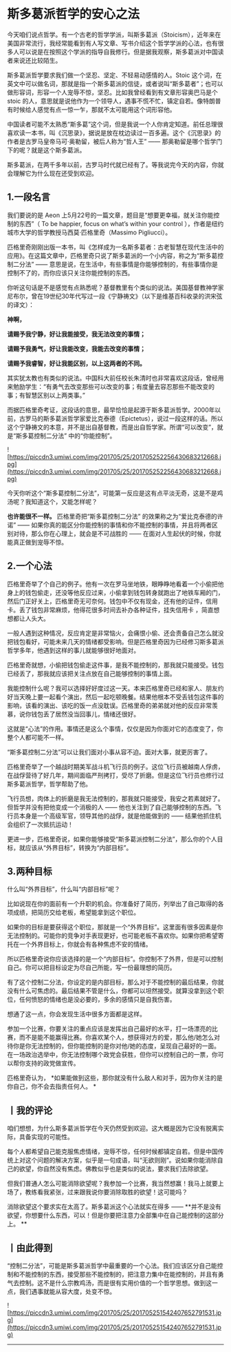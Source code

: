 # 斯多葛派哲学的安心之法

今天咱们说点哲学。有一个古老的哲学学派，叫斯多葛派（Stoicism），近年来在美国非常流行，我经常能看到有人写文章、写书介绍这个哲学学派的心法，也有很多人可以说是在按照这个学派的指导自我修行。但是据我观察，斯多葛派对中国读者来说还比较陌生。

斯多葛派哲学要求我们做一个坚忍、坚定、不轻易动感情的人。Stoic 这个词，在英文中可以做名词，那就是指一个斯多葛派的信徒，或者说叫“斯多葛者”；也可以做形容词，形容一个人宠辱不惊，坚忍。比如我曾经看到有文章形容奥巴马是个 stoic 的人，意思就是说他作为一个领导人，遇事不慌不忙，镇定自若。像特朗普有时候给人感觉有点一惊一乍，那就不太可能用这个词形容他。

中国读者可能不太熟悉“斯多葛”这个词，但是我说一个人你肯定知道。前任总理很喜欢读一本书，叫《沉思录》，据说是放在枕边读过一百多遍。这个《沉思录》的作者是古罗马皇帝马可·奥勒留，被后人称为“哲人王” —— 那奥勒留是哪个哲学门下的呢？就是这个斯多葛派。

斯多葛派，在两千多年以前，古罗马时代就已经有了。等我说完今天的内容，你就会理解它为什么现在还受到欢迎。 

## 1.一段名言

我们要说的是 Aeon 上5月22号的一篇文章，题目是“想要更幸福，就关注你能控制的东西”（ To be happier, focus on what’s within your control ），作者是纽约城市大学的哲学教授马西莫·匹格里奇（Massimo Pigliucci）。

匹格里奇刚刚出版一本书，叫《怎样成为一名斯多葛者：古老智慧在现代生活中的应用》。在这篇文章中，匹格里奇只说了斯多葛派的一个小内容，称之为“斯多葛控制二分法” —— 意思是说，在生活中，有些事情是你能够控制的，有些事情你是控制不了的，而你应该只关注你能控制的东西。

你听这句话是不是感觉有点熟悉呢？基督教里有个类似的说法。美国基督教神学家尼布尔，曾在19世纪30年代写过一段《宁静祷文》（以下是维基百科收录的洪宋弦的译文）：

 **神啊，**

 **请赐予我宁静，好让我能接受，我无法改变的事情；**

 **请赐予我勇气，好让我能改变，我能去改变的事情；**

 **请赐予我睿智，好让我能区别，以上这两者的不同。**

其实犹太教也有类似的说法。中国科大前任校长朱清时也非常喜欢这段话，曾经用来勉励学生：“有勇气去改变那些可以改变的事；有度量去容忍那些不能改变的事；有智慧区别以上两类事。”

而据匹格里奇考证，这段话的意思，最早恰恰是起源于斯多葛派哲学。2000年以前，古罗马的斯多葛派哲学家爱比克泰德（Epictetus），说过一段这样的话。所以这个宁静祷文的本意，并不是出自基督教，而是出自哲学家。所谓“可以改变”，就是“斯多葛控制二分法” 中的“你能控制”。 

![https://piccdn3.umiwi.com/img/201705/25/201705252256430683212668.jpg](https://piccdn3.umiwi.com/img/201705/25/201705252256430683212668.jpg)

今天你听这个“斯多葛控制二分法”，可能第一反应是这有点平淡无奇，这是不是鸡汤呢？我知道这个，又能怎样呢？

 **也许能很不一样。** 匹格里奇把“斯多葛控制二分法” 的效果称之为“爱比克泰德的许诺” —— 如果你真的能区分你能控制的事情和你不能控制的事情，并且将两者区别对待，那么你在心理上，就会是不可战胜的 —— 在面对人生起伏的时候，你就能真正做到宠辱不惊。 

## 2.一个心法

匹格里奇举了个自己的例子。他有一次在罗马坐地铁，眼睁睁地看着一个小偷把他身上的钱包偷走，还没等他反应过来，小偷拿到钱包转身就跑出了地铁车厢的门，然后门正好关上，匹格里奇无可奈何。钱包中不仅有现金，还有他的证件，信用卡。丢了钱包非常麻烦，他得花很多时间去补办各种证件，挂失信用卡 ，简直想想都让人头大。

一般人遇到这种情况，反应肯定是非常恼火，会痛恨小偷、还会责备自己怎么就没把钱包看好，可能未来几天的情绪都受影响。但是匹格里奇因为已经修习斯多葛派哲学多年，他遇到这样的事儿就能够很好地面对。

匹格里奇就想，小偷把钱包偷走这件事，是我不能控制的，那我就只能接受。钱包已经丢了，那我就应该把关注点放在自己能够控制的事情上面。

我能控制什么呢？我可以选择好好度过这一天。本来匹格里奇已经和家人、朋友约好当天晚上要一起看个演出，然后一起吃顿晚餐。结果他根本不受丢钱包这件事的影响，该看的演出、该吃的饭一点没耽误。匹格里奇的弟弟就对他的反应非常羡慕，说你钱包丢了居然没当回事儿，情绪还很好。

这就是“心法”的作用。事情还是这么个事情，仅仅是因为你面对它的态度变了，你整个人都可能不一样。

“斯多葛控制二分法”可以让我们面对小事从容不迫。面对大事，就更厉害了。

匹格里奇举了一个越战时期美军战斗机飞行员的例子。这位飞行员被越南人俘虏，在战俘营待了好几年，期间面临严刑拷打，受尽了折磨。但是这位飞行员也修行过斯多葛派哲学，哲学帮助了他。

飞行员想，肉体上的折磨是我无法控制的，那我就只能接受，我安之若素就好了。但哲学并没有把他变成一个消极的人 —— 他也关注到了自己能够控制的东西。飞行员本身是一个高级军官，领导其他的战俘，就是他能做到的 —— 结果他抓住机会组织了一次抵抗运动！

更进一步，匹格里奇说，如果你能够接受“斯多葛派控制二分法”，那么你的个人目标，就应该从“外界目标”，转换为“内部目标”。 

## 3.两种目标

什么叫“外界目标”，什么叫“内部目标”呢？

比如说现在你的面前有一个升职的机会。你准备好了简历，列举出了自己取得的各项成绩，把简历交给老板，希望能拿到这个职位。

如果你的目标是要获得这个职位，那就是一个“外界目标”。这里面有很多因素是你无法控制的。可能你的竞争对手表现更好，也可能老板不喜欢你。如果你把希望寄托在一个外界目标上，你就会有各种焦虑不安的情绪。

所以匹格里奇说你应该选择的是一个“内部目标”。你控制不了外界，但是可以控制自己。你可以把目标设定为尽自己所能，写一份最理想的简历。

有了这个控制二分法，你设定的是内部目标，那么对于不能控制的最后结果，你就没有什么可焦虑的。最后结果不管是什么，你都可以坦然接受。就算没拿到这个职位，任何愤怒的情绪也是没必要的，多余的感情只是自我伤害。

想通了这一点，你会发现生活中很多方面都是这样。

参加一个比赛，你要关注的重点应该是发挥出自己最好的水平，打一场漂亮的比赛，而不是能不能赢得比赛。你喜欢某个人，想获得对方的爱，那么他/她怎么对待你是你无法控制的，但你能控制的是你对他/她的态度，呈现自己最好的一面。在一场政治选举中，你无法控制哪个政党会获胜，但你可以控制自己的一票，你可以帮你支持的政党做宣传。

匹格里奇认为， *如果能做到这些，那你就没有什么敌人和对手，因为你关注的是你自己，你不会去指责任何人。 *

## 丨我的评论

咱们想想，为什么斯多葛派哲学在今天仍然受到欢迎。这大概是因为它没有脱离实际，具备实现的可能性。

每个人都希望自己能克服焦虑情绪，宠辱不惊，任何时候都镇定自若。但是中国传统上对这个问题的解决方案，似乎是一句成语，叫“无欲则刚”。说如果你能消除自己的欲望，你自然没有焦虑。佛教似乎也是类似的说法，要求我们去除欲望。

但我们普通人怎么可能消除欲望呢？我参加一个比赛，我当然想赢！我马上就要上场了，教练看我紧张，过来跟我说你要消除取胜的欲望！这可能吗？

消除欲望这个要求实在太高了。斯多葛派这个心法就实在得多 —— **并不是没有欲望，你想要什么东西，可以！但是你要把注意力全部集中在自己能控制的这部分上。 **

## 丨由此得到

“控制二分法”，可能是斯多葛派哲学中最重要的一个心法。我们应该区分自己能控制和不能控制的东西，接受那些不能控制的，把注意力集中在能控制的，并且有勇气去控制。这不是什么宗教鸡汤，而是很有实用价值的一个哲学思想。做到这一点，我们遇事就能从容大度，处变不惊。 

![https://piccdn3.umiwi.com/img/201705/25/201705251542407652791531.jpg](https://piccdn3.umiwi.com/img/201705/25/201705251542407652791531.jpg)

---
